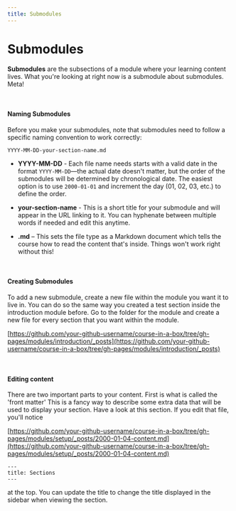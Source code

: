 ```yaml
---
title: Submodules
---
```


# Submodules

**Submodules** are the subsections of a module where your learning content lives. What you're looking at right now is a submodule about submodules. Meta!

<br>

#### Naming Submodules

Before you make your submodules, note that submodules need to follow a specific naming convention to work correctly: 

`YYYY-MM-DD-your-section-name.md`

* **YYYY-MM-DD** - Each file name needs starts with a valid date in the format `YYYY-MM-DD`—the actual date doesn't matter, but the order of the submodules will be determined by chronological date. The easiest option is to use `2000-01-01` and increment the day (01, 02, 03, etc.) to define the order.

* **your-section-name** - This is a short title for your submodule and will appear in the URL linking to it. You can hyphenate between multiple words if needed and edit this anytime.

* **.md** – This sets the file type as a Markdown document which tells the course how to read the content that's inside. Things won't work right without this!

<br>

#### Creating Submodules 

To add a new submodule, create a new file within the module you want it to live in. You can do so the same way you created a test section inside the introduction module before. Go to the folder for the module and create a new file for every section that you want within the module.

[https://github.com/your-github-username/course-in-a-box/tree/gh-pages/modules/introduction/_posts](https://github.com/your-github-username/course-in-a-box/tree/gh-pages/modules/introduction/_posts)

<br>

#### Editing content

There are two important parts to your content. First is what is called the 'front matter' This is a fancy way to describe some extra data that will be used to display your section. Have a look at this section. If you edit that file, you'll notice

[https://github.com/your-github-username/course-in-a-box/tree/gh-pages/modules/setup/_posts/2000-01-04-content.md](https://github.com/your-github-username/course-in-a-box/tree/gh-pages/modules/setup/_posts/2000-01-04-content.md)



```
---
title: Sections
---
```

at the top. You can update the title to change the title displayed in the sidebar when viewing the section.
